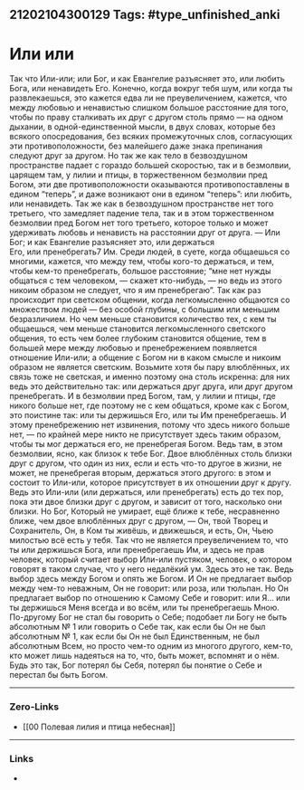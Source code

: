21202104300129
Tags: #type_unfinished_anki
---
# Или или

Так что Или-или; или Бог, и как Евангелие разъясняет это, или любить Бога, или ненавидеть Его. Конечно, когда вокруг тебя шум, или когда ты развлекаешься, это кажется едва ли не преувеличением, кажется, что между любовью и ненавистью слишком большое расстояние для того, чтобы по праву сталкивать их друг с другом столь прямо — на одном дыхании, в одной-единственной мысли, в двух словах, которые без всякого опосредования, без всяких промежуточных слов, согласующих эти противоположности, без малейшего даже знака препинания следуют друг за другом. Но так же как тело в безвоздушном пространстве падает с гораздо большей скоростью, так и в безмолвии, царящем там, у лилии и птицы, в торжественном безмолвии пред Богом, эти две противоположности оказываются противопоставлены в едином “теперь”, и даже возникают они в едином “теперь”: или любить, или ненавидеть. Так же как в безвоздушном пространстве нет того третьего, что замедляет падение тела, так и в этом торжественном безмолвии пред Богом нет того третьего, которое только и может удерживать любовь и ненависть на расстоянии друг от друга. — Или Бог; и как Евангелие разъясняет это, или держаться Его, или пренебрегать7 Им. Среди людей, в суете, когда общаешься со многими, кажется, что между тем, чтобы кого-то держаться, и тем, чтобы кем-то пренебрегать, большое расстояние; “мне нет нужды общаться с тем человеком, — скажет кто-нибудь, — но ведь из этого ни­коим образом не следует, что я им пренебрегаю”. Так как раз происходит при светском общении, когда легкомысленно общаются со множеством людей — без особой глубины, с большим или меньшим безразличием. Но чем меньше становится количество тех, с кем ты общаешься, чем меньше становится легкомысленного светского общения, то есть чем более глубоким становится общение, тем в большей мере между любовью и пренебрежением появляется отношение Или-или; а общение с Богом ни в каком смысле и никоим образом не является светским. Возьмите хотя бы пару влюблённых, их связь тоже не светская, и именно поэтому она столь искренна: для них ведь это действительно так: или держаться друг друга, или друг другом пренебрегать. И в безмолвии пред Богом, там, у лилии и птицы, где никого больше нет, где поэтому не с кем общаться, кроме как с Богом, это поистине так: или ты держишься Его, или ты Им пренебрегаешь. И этому пренебрежению нет извинения, потому что здесь никого больше нет, — по крайней мере никто не присутствует здесь таким образом, чтобы ты мог держаться его, не пренебрегая Богом. Ведь там, в этом безмолвии, ясно, как близок к тебе Бог. Двое влюблённых столь близки друг с другом, что один из них, если и есть что-то другое в жизни, не может, не пренебрегая вторым, держаться этого другого: в этом и состоит то Или-или, которое присутствует в их отношении друг к другу. Ведь это Или-или (или держаться, или пренебрегать) есть до тех пор, пока эти двое близки друг с другом, и зависит от того, насколько они близки. Но Бог, Который не умирает, ещё ближе к тебе, несравненно ближе, чем двое влюблённых друг с другом, — Он, твой Творец и Сохранитель, Он, в Ком ты живёшь, и движешься, и есть, Он, Чьею милостью всё есть у тебя. Так что не является преувеличением то, что ты или держишься Бога, или пренебрегаешь Им, и здесь не прав человек, который считает выбор Или-или пустяком, человек, о котором говорят в таком случае, что у него недалёкий ум. Здесь это не так. Ведь выбор здесь между Богом и опять же Богом. И Он не предлагает выбор между чем-то неважным, Он не говорит: или роза, или тюльпан. Но Он предлагает выбор по отношению к Самому Себе и говорит: или Я… или ты держишься Меня всегда и во всём, или ты пренебрегаешь Мною. По-дру­гому Бог не стал бы говорить о Себе; подобает ли Богу не быть абсолютным № 1 или говорить о Себе так, как если бы Он не был абсолютным № 1, как если бы Он не был Единственным, не был абсолютным Всем, но просто чем-то одним из многого другого, кем-то, кто может лишь надеяться на то, что, быть может, вспомнят и о нём. Будь это так, Бог потерял бы Себя, потерял бы понятие о Себе и перестал бы быть Богом.

---
### Zero-Links
- [[00 Полевая лилия и птица небесная]]
---
### Links
-